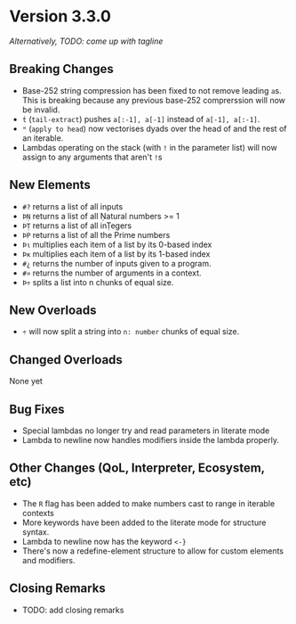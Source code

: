 # Version 3.3.0

_Alternatively, TODO: come up with tagline_

## Breaking Changes

* Base-252 string compression has been fixed to not remove leading `a`s. This is breaking because
any previous base-252 comprerssion will now be invalid.
* `ṫ` (`tail-extract`) pushes `a[:-1], a[-1]` instead of `a[-1], a[:-1]`.
* `ᴴ` (`apply to head`) now vectorises dyads over the head of and the rest of an iterable.
* Lambdas operating on the stack (with `!` in the parameter list) will now assign
to any arguments that aren't `!`s


## New Elements

* `#?` returns a list of all inputs
* `ÞṆ` returns a list of all Ṇatural numbers >= 1
* `ÞṬ` returns a list of all inṬegers
* `ÞP` returns a list of all the Prime numbers
* `Þι` multiplies each item of a list by its 0-based index
* `Þκ` multiplies each item of a list by its 1-based index
* `#¿` returns the number of inputs given to a program. 
* `#¤` returns the number of arguments in  a context.
* `Þ÷` splits a list into n chunks of equal size.

## New Overloads

* `÷` will now split a string into `n: number` chunks of equal size.

## Changed Overloads

None yet

## Bug Fixes

* Special lambdas no longer try and read parameters in literate mode
* Lambda to newline now handles modifiers inside the lambda properly.

## Other Changes (QoL, Interpreter, Ecosystem, etc)

* The `R` flag has been added to make numbers cast to range in iterable
contexts
* More keywords have been added to the literate mode for structure syntax.
* Lambda to newline now has the keyword `<-}`
* There's now a redefine-element structure to allow for custom elements and modifiers.

## Closing Remarks

* TODO: add closing remarks